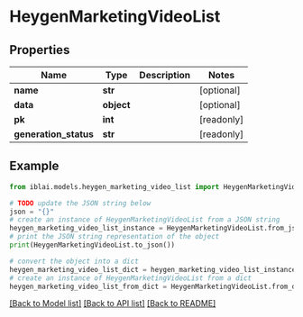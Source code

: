 # HeygenMarketingVideoList


## Properties

Name | Type | Description | Notes
------------ | ------------- | ------------- | -------------
**name** | **str** |  | [optional] 
**data** | **object** |  | [optional] 
**pk** | **int** |  | [readonly] 
**generation_status** | **str** |  | [readonly] 

## Example

```python
from iblai.models.heygen_marketing_video_list import HeygenMarketingVideoList

# TODO update the JSON string below
json = "{}"
# create an instance of HeygenMarketingVideoList from a JSON string
heygen_marketing_video_list_instance = HeygenMarketingVideoList.from_json(json)
# print the JSON string representation of the object
print(HeygenMarketingVideoList.to_json())

# convert the object into a dict
heygen_marketing_video_list_dict = heygen_marketing_video_list_instance.to_dict()
# create an instance of HeygenMarketingVideoList from a dict
heygen_marketing_video_list_from_dict = HeygenMarketingVideoList.from_dict(heygen_marketing_video_list_dict)
```
[[Back to Model list]](../README.md#documentation-for-models) [[Back to API list]](../README.md#documentation-for-api-endpoints) [[Back to README]](../README.md)


